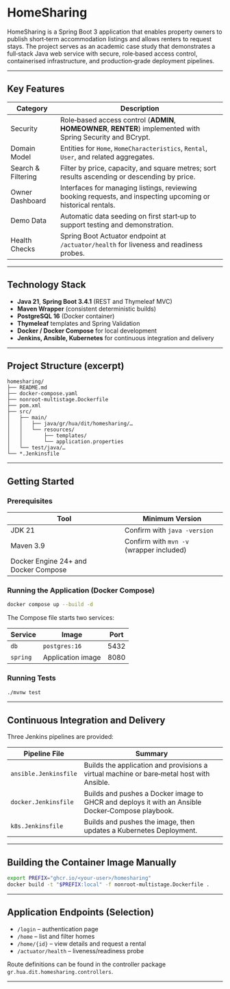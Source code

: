 # HomeSharing

HomeSharing is a Spring Boot 3 application that enables property owners to publish short‑term accommodation listings and allows renters to request stays. The project serves as an academic case study that demonstrates a full‑stack Java web service with secure, role‑based access control, containerised infrastructure, and production‑grade deployment pipelines.

---

## Key Features

| Category | Description |
|----------|-------------|
| Security | Role‑based access control (**ADMIN**, **HOMEOWNER**, **RENTER**) implemented with Spring Security and BCrypt. |
| Domain Model | Entities for `Home`, `HomeCharacteristics`, `Rental`, `User`, and related aggregates. |
| Search & Filtering | Filter by price, capacity, and square metres; sort results ascending or descending by price. |
| Owner Dashboard | Interfaces for managing listings, reviewing booking requests, and inspecting upcoming or historical rentals. |
| Demo Data | Automatic data seeding on first start‑up to support testing and demonstration. |
| Health Checks | Spring Boot Actuator endpoint at `/actuator/health` for liveness and readiness probes. |

---

## Technology Stack

* **Java 21**, **Spring Boot 3.4.1** (REST and Thymeleaf MVC)
* **Maven Wrapper** (consistent deterministic builds)
* **PostgreSQL 16** (Docker container)
* **Thymeleaf** templates and Spring Validation
* **Docker / Docker Compose** for local development
* **Jenkins, Ansible, Kubernetes** for continuous integration and delivery

---

## Project Structure (excerpt)

```text
homesharing/
├── README.md
├── docker-compose.yaml
├── nonroot-multistage.Dockerfile
├── pom.xml
├── src/
│   ├── main/
│   │   ├── java/gr/hua/dit/homesharing/…
│   │   └── resources/
│   │       ├── templates/
│   │       └── application.properties
│   └── test/java/…
└── *.Jenkinsfile
```

---

## Getting Started

### Prerequisites

| Tool | Minimum Version |
|------|-----------------|
| JDK 21 | Confirm with `java -version` |
| Maven 3.9 | Confirm with `mvn -v` (wrapper included) |
| Docker Engine 24+ and Docker Compose |

### Running the Application (Docker Compose)

```bash
docker compose up --build -d
```

The Compose file starts two services:

| Service | Image | Port |
|---------|-------|------|
| `db` | `postgres:16` | 5432 |
| `spring` | Application image | 8080 |

### Running Tests

```bash
./mvnw test
```

---

## Continuous Integration and Delivery

Three Jenkins pipelines are provided:

| Pipeline File | Summary |
|---------------|---------|
| `ansible.Jenkinsfile` | Builds the application and provisions a virtual machine or bare‑metal host with Ansible. |
| `docker.Jenkinsfile` | Builds and pushes a Docker image to GHCR and deploys it with an Ansible Docker‑Compose playbook. |
| `k8s.Jenkinsfile` | Builds and pushes the image, then updates a Kubernetes Deployment. |

---

## Building the Container Image Manually

```bash
export PREFIX="ghcr.io/<your‑user>/homesharing"
docker build -t "$PREFIX:local" -f nonroot-multistage.Dockerfile .
```

---

## Application Endpoints (Selection)

* `/login` – authentication page
* `/home` – list and filter homes
* `/home/{id}` – view details and request a rental
* `/actuator/health` – liveness/readiness probe

Route definitions can be found in the controller package `gr.hua.dit.homesharing.controllers`.

---
